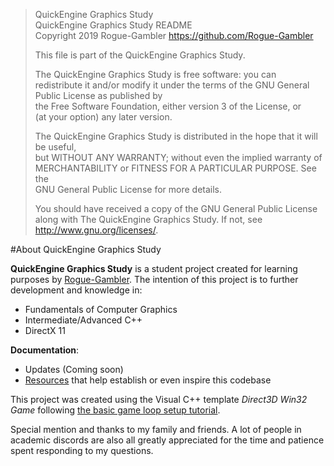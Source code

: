 >	QuickEngine Graphics Study                                                             
>	QuickEngine Graphics Study README													   
>	Copyright 2019 Rogue-Gambler <https://github.com/Rogue-Gambler>						   
>	                                                                                       
>	This file is part of the QuickEngine Graphics Study.								   
>	                                                                                       
>	The QuickEngine Graphics Study is free software: you can redistribute it and/or modify 
>	it under the terms of the GNU General Public License as published by				   
>	the Free Software Foundation, either version 3 of the License, or					   
>	(at your option) any later version.													   
>	                                                                                       
>	The QuickEngine Graphics Study is distributed in the hope that it will be useful,	   
>	but WITHOUT ANY WARRANTY; without even the implied warranty of						   
>	MERCHANTABILITY or FITNESS FOR A PARTICULAR PURPOSE.  See the						   
>	GNU General Public License for more details.										   
>	                                                                                       
>	You should have received a copy of the GNU General Public License					   
>	along with The QuickEngine Graphics Study.  If not, see <http://www.gnu.org/licenses/>.

#About QuickEngine Graphics Study

**QuickEngine Graphics Study** is a student project created for learning purposes by [Rogue-Gambler](https://github.com/Rogue-Gambler). The intention of this project is to further development and knowledge in:
- Fundamentals of Computer Graphics
- Intermediate/Advanced C++
- DirectX 11

**Documentation**:
- Updates (Coming soon)
- [Resources](DOCUMENTATION/RESOURCES.md) that help establish or even inspire this codebase

This project was created using the Visual C++ template *Direct3D Win32 Game* following [the basic game loop setup tutorial](https://github.com/Microsoft/DirectXTK/wiki/The-basic-game-loop).

Special mention and thanks to my family and friends. A lot of people in academic discords are also all greatly appreciated for the time and patience spent responding to my questions.